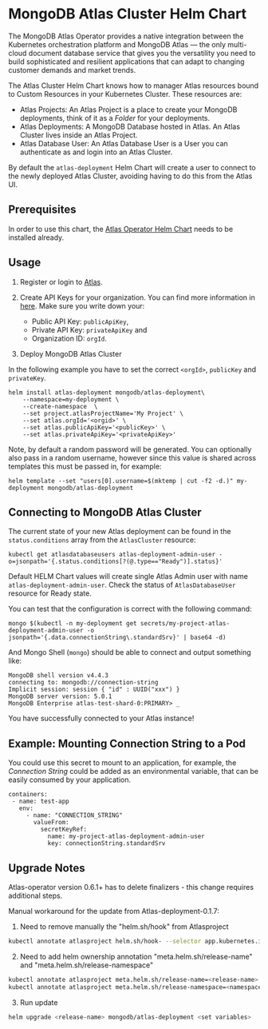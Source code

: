 # MongoDB Atlas Cluster Helm Chart

The MongoDB Atlas Operator provides a native integration between the Kubernetes
orchestration platform and MongoDB Atlas — the only multi-cloud document
database service that gives you the versatility you need to build sophisticated
and resilient applications that can adapt to changing customer demands and
market trends.

The Atlas Cluster Helm Chart knows how to manager Atlas resources bound to
Custom Resources in your Kubernetes Cluster. These resources are:

- Atlas Projects: An Atlas Project is a place to create your MongoDB deployments,
  think of it as a _Folder_ for your deployments.
- Atlas Deployments: A MongoDB Database hosted in Atlas. An Atlas Cluster lives
  inside an Atlas Project.
- Atlas Database User: An Atlas Database User is a User you can authenticate as
  and login into an Atlas Cluster.

By default the `atlas-deployment` Helm Chart will create a user to connect to the
newly deployed Atlas Cluster, avoiding having to do this from the Atlas UI.

## Prerequisites

In order to use this chart, the [Atlas Operator Helm Chart](../atlas-operator)
needs to be installed already.

## Usage

1. Register or login to [Atlas](https://cloud.mongodb.com).

2. Create API Keys for your organization. You can find more information in
   [here](https://docs.atlas.mongodb.com/configure-api-access). Make sure you
   write down your:

   - Public API Key: `publicApiKey`,
   - Private API Key: `privateApiKey` and
   - Organization ID: `orgId`.

3. Deploy MongoDB Atlas Cluster

In the following example you have to set the correct `<orgId>`, `publicKey` and `privateKey`.

```shell
helm install atlas-deployment mongodb/atlas-deployment\
    --namespace=my-deployment \
    --create-namespace  \
    --set project.atlasProjectName='My Project' \
    --set atlas.orgId='<orgid>' \
    --set atlas.publicApiKey='<publicKey>' \
    --set atlas.privateApiKey='<privateApiKey>'
```
Note, by default a random password will be generated. You can optionally also pass in a random username, however since this value is shared across templates this must be passed in, for example:

```shell
helm template --set "users[0].username=$(mktemp | cut -f2 -d.)" my-deployment mongodb/atlas-deployment 
```

## Connecting to MongoDB Atlas Cluster

The current state of your new Atlas deployment can be found in the
`status.conditions` array from the `AtlasCluster` resource:

```shell
kubectl get atlasdatabaseusers atlas-deployment-admin-user -o=jsonpath='{.status.conditions[?(@.type=="Ready")].status}'
```

Default HELM Chart values will create single Atlas Admin user with name
`atlas-deployment-admin-user`. Check the status of `AtlasDatabaseUser` resource for
Ready state.

You can test that the configuration is correct with the following command:

```shell
mongo $(kubectl -n my-deployment get secrets/my-project-atlas-deployment-admin-user -o jsonpath='{.data.connectionString\.standardSrv}' | base64 -d)
```

And Mongo Shell (`mongo`) should be able to connect and output something like:

```shell
MongoDB shell version v4.4.3
connecting to: mongodb://connection-string
Implicit session: session { "id" : UUID("xxx") }
MongoDB server version: 5.0.1
MongoDB Enterprise atlas-test-shard-0:PRIMARY> _
```

You have successfully connected to your Atlas instance!

## Example: Mounting Connection String to a Pod

You could use this secret to mount to an application, for example, the
_Connection String_ could be added as an environmental variable, that can be
easily consumed by your application.

```
containers:
 - name: test-app
   env:
     - name: "CONNECTION_STRING"
       valueFrom:
         secretKeyRef:
           name: my-project-atlas-deployment-admin-user
           key: connectionString.standardSrv
```

## Upgrade Notes

Atlas-operator version 0.6.1+ has to delete finalizers - this change requires additional steps.

Manual workaround for the update from Atlas-deployment-0.1.7:
1. Need to remove manually the "helm.sh/hook" from Atlasproject

```bash
kubectl annotate atlasproject helm.sh/hook- --selector app.kubernetes.io/instance=<release-name>
```

2. Need to add helm ownership annotation "meta.helm.sh/release-name" and "meta.helm.sh/release-namespace"

```bash
kubectl annotate atlasproject meta.helm.sh/release-name=<release-name> --selector app.kubernetes.io/instance=<release-name>
kubectl annotate atlasproject meta.helm.sh/release-namespace=<namespace> --selector app.kubernetes.io/instance=<release-name>
```

3. Run update

```bash
helm upgrade <release-name> mongodb/atlas-deployment <set variables>
```
